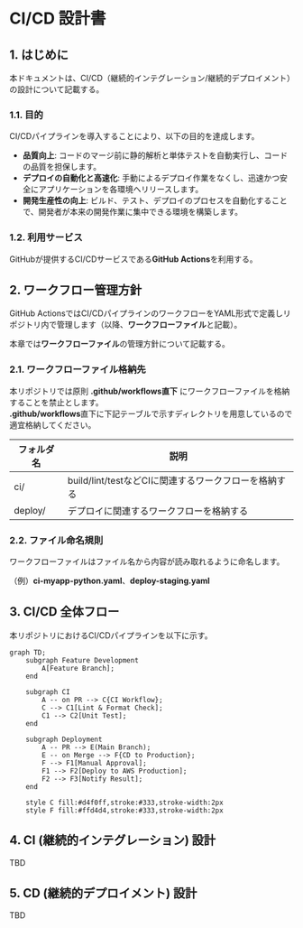 # CI/CD 設計書

## 1. はじめに
本ドキュメントは、CI/CD（継続的インテグレーション/継続的デプロイメント）の設計について記載する。


### 1.1. 目的
CI/CDパイプラインを導入することにより、以下の目的を達成します。

- **品質向上**: コードのマージ前に静的解析と単体テストを自動実行し、コードの品質を担保します。
- **デプロイの自動化と高速化**: 手動によるデプロイ作業をなくし、迅速かつ安全にアプリケーションを各環境へリリースします。
- **開発生産性の向上**: ビルド、テスト、デプロイのプロセスを自動化することで、開発者が本来の開発作業に集中できる環境を構築します。


### 1.2. 利用サービス
GitHubが提供するCI/CDサービスである**GitHub Actions**を利用する。


## 2. ワークフロー管理方針

GitHub ActionsではCI/CDパイプラインのワークフローをYAML形式で定義しリポジトリ内で管理します（以降、**ワークフローファイル**と記載）。

本章では**ワークフローファイル**の管理方針について記載する。


### 2.1. ワークフローファイル格納先
本リポジトリでは原則 **.github/workflows直下** にワークフローファイルを格納することを禁止とします。  
**.github/workflows**直下に下記テーブルで示すディレクトリを用意しているので適宜格納してください。

|フォルダ名|説明|
|------------|------|
|ci/| build/lint/testなどCIに関連するワークフローを格納する|
|deploy/| デプロイに関連するワークフローを格納する|

### 2.2. ファイル命名規則
ワークフローファイルはファイル名から内容が読み取れるように命名します。

（例）**ci-myapp-python.yaml**、**deploy-staging.yaml**


## 3. CI/CD 全体フロー
本リポジトリにおけるCI/CDパイプラインを以下に示す。
```mermaid
graph TD;
    subgraph Feature Development
        A[Feature Branch];
    end

    subgraph CI
        A -- on PR --> C{CI Workflow};
        C --> C1[Lint & Format Check];
        C1 --> C2[Unit Test];
    end

    subgraph Deployment
        A -- PR --> E(Main Branch);
        E -- on Merge --> F{CD to Production};
        F --> F1[Manual Approval];
        F1 --> F2[Deploy to AWS Production];
        F2 --> F3[Notify Result];
    end

    style C fill:#d4f0ff,stroke:#333,stroke-width:2px
    style F fill:#ffd4d4,stroke:#333,stroke-width:2px
```


## 4. CI (継続的インテグレーション) 設計

TBD

## 5. CD (継続的デプロイメント) 設計

TBD


